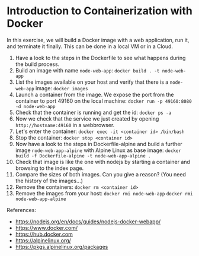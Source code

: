 # Introduction to Containerization with Docker

In this exercise, we will build a Docker image with a web application, run it, and terminate it finally. This can be done in a local VM or in a Cloud.

 1. Have a look to the steps in the Dockerfile to see what happens during the build process.
 2. Build an image with name `node-web-app`: 
        `docker build . -t node-web-app`
 3. List the images available on your host and verify that there is a `node-web-app` image:
        `docker images`
 4. Launch a container from the image. We expose the port from the container to port 49160 on the local machine:
	 `docker run -p 49160:8080 -d node-web-app`
 5. Check that the container is running and get the id:
	 `docker ps -a`
 6. Now we check that the service we just created by opening `http://hostname:49160` in a webbrowser.
 7. Let's enter the container: 
         `docker exec -it <container id> /bin/bash`
 8. Stop the container: 
	 `docker stop <container id>`
  9. Now have a look to the steps in Dockerfile-alpine and build a further image `node-web-app-alpine` with Alpine Linux as base image:
         `docker build -f Dockerfile-alpine -t node-web-app-alpine .`
 10. Check that image is like the one with nodejs by starting a container and browsing to the index page.
 11. Compare the sizes of both images. Can you give a reason? (You need the history of the images...)
 12. Remove the containers: 
	 `docker rm <container id>`
 13. Remove the images from your host: 
	 `docker rmi node-web-app`
	 `docker rmi node-web-app-alpine`

References: 
 - https://nodejs.org/en/docs/guides/nodejs-docker-webapp/
 - https://www.docker.com/
 - https://hub.docker.com
 - https://alpinelinux.org/
 - https://pkgs.alpinelinux.org/packages
